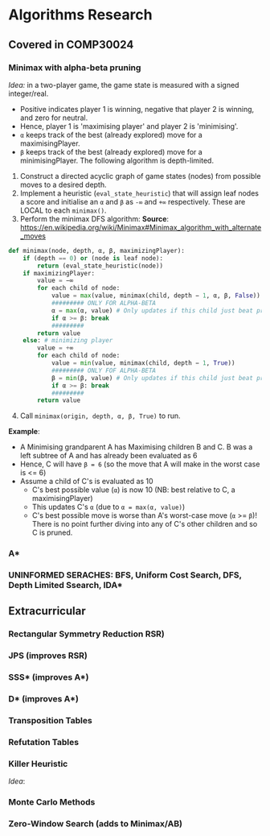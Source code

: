 # Algorithms Research

## Covered in COMP30024

### Minimax with alpha-beta pruning
*Idea:* in a two-player game, the game state is measured with a signed integer/real.
- Positive indicates player 1 is winning, negative that player 2 is winning, and zero for neutral.
- Hence, player 1 is 'maximising player' and player 2 is 'minimising'.
- `α` keeps track of the best (already explored) move for a maximisingPlayer.
- `β` keeps track of the best (already explored) move for a minimisingPlayer.
The following algorithm is depth-limited.
1. Construct a directed acyclic graph of game states (nodes) from possible moves to a desired depth.
2. Implement a heuristic (`eval_state_heuristic`) that will assign leaf nodes a score and initialise an `α` and `β` as `-∞` and `+∞` respectively. These are LOCAL to each `minimax()`.
2. Perform the minimax DFS algorithm:
**Source**: https://en.wikipedia.org/wiki/Minimax#Minimax_algorithm_with_alternate_moves
```python
def minimax(node, depth, α, β, maximizingPlayer):
    if (depth == 0) or (node is leaf node):
        return (eval_state_heuristic(node))
    if maximizingPlayer:
        value = −∞
        for each child of node:
            value = max(value, minimax(child, depth − 1, α, β, False))
            ######### ONLY FOR ALPHA-BETA
            α = max(α, value) # Only updates if this child just beat previous
            if α >= β: break
            #########
        return value
    else: # minimizing player
        value = +∞
        for each child of node:
            value = min(value, minimax(child, depth − 1, True))
            ######### ONLY FOF ALPHA-BETA
            β = min(β, value) # Only updates if this child just beat previous
            if α >= β: break
            #########
        return value
```

4. Call `minimax(origin, depth, α, β, True)` to run.

**Example**:
- A Minimising grandparent A has Maximising children B and C. B was a left subtree of A and has already been evaluated as 6
- Hence, C will have `β = 6` (so the move that A will make in the worst case is <= 6)
- Assume a child of C's is evaluated as 10
    - C's best possible value (`α`) is now 10 (NB: best relative to C, a maximisingPlayer)
    - This updates C's `α` (due to `α = max(α, value)`)
    - C's best possible move is worse than A's worst-case move (`α` >= `β`)! There is no point further diving into any of C's other children and so C is pruned.

### A*

### UNINFORMED SERACHES: BFS, Uniform Cost Search, DFS, Depth Limited Ssearch, IDA*

## Extracurricular

### Rectangular Symmetry Reduction RSR)

### JPS (improves RSR)

### SSS* (improves A*)

### D* (improves A*)

### Transposition Tables

### Refutation Tables

### Killer Heuristic
*Idea*: 

### Monte Carlo Methods

### Zero-Window Search (adds to Minimax/AB)
